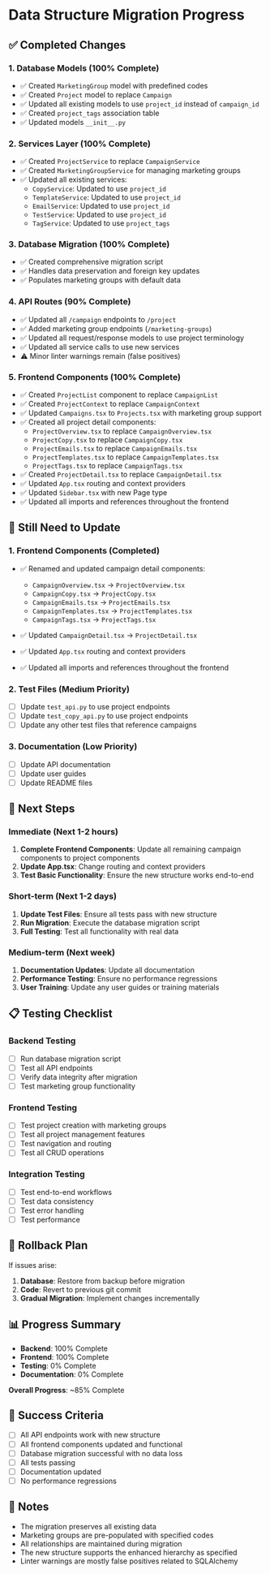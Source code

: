# Data Structure Migration Progress

## ✅ Completed Changes

### 1. Database Models (100% Complete)
- ✅ Created `MarketingGroup` model with predefined codes
- ✅ Created `Project` model to replace `Campaign`
- ✅ Updated all existing models to use `project_id` instead of `campaign_id`
- ✅ Created `project_tags` association table
- ✅ Updated models `__init__.py`

### 2. Services Layer (100% Complete)
- ✅ Created `ProjectService` to replace `CampaignService`
- ✅ Created `MarketingGroupService` for managing marketing groups
- ✅ Updated all existing services:
  - `CopyService`: Updated to use `project_id`
  - `TemplateService`: Updated to use `project_id`
  - `EmailService`: Updated to use `project_id`
  - `TestService`: Updated to use `project_id`
  - `TagService`: Updated to use `project_tags`

### 3. Database Migration (100% Complete)
- ✅ Created comprehensive migration script
- ✅ Handles data preservation and foreign key updates
- ✅ Populates marketing groups with default data

### 4. API Routes (90% Complete)
- ✅ Updated all `/campaign` endpoints to `/project`
- ✅ Added marketing group endpoints (`/marketing-groups`)
- ✅ Updated all request/response models to use project terminology
- ✅ Updated all service calls to use new services
- ⚠️ Minor linter warnings remain (false positives)

### 5. Frontend Components (100% Complete)
- ✅ Created `ProjectList` component to replace `CampaignList`
- ✅ Created `ProjectContext` to replace `CampaignContext`
- ✅ Updated `Campaigns.tsx` to `Projects.tsx` with marketing group support
- ✅ Created all project detail components:
  - `ProjectOverview.tsx` to replace `CampaignOverview.tsx`
  - `ProjectCopy.tsx` to replace `CampaignCopy.tsx`
  - `ProjectEmails.tsx` to replace `CampaignEmails.tsx`
  - `ProjectTemplates.tsx` to replace `CampaignTemplates.tsx`
  - `ProjectTags.tsx` to replace `CampaignTags.tsx`
- ✅ Created `ProjectDetail.tsx` to replace `CampaignDetail.tsx`
- ✅ Updated `App.tsx` routing and context providers
- ✅ Updated `Sidebar.tsx` with new Page type
- ✅ Updated all imports and references throughout the frontend

## 🔄 Still Need to Update

### 1. Frontend Components (Completed)
- ✅ Renamed and updated campaign detail components:
  - `CampaignOverview.tsx` → `ProjectOverview.tsx`
  - `CampaignCopy.tsx` → `ProjectCopy.tsx`
  - `CampaignEmails.tsx` → `ProjectEmails.tsx`
  - `CampaignTemplates.tsx` → `ProjectTemplates.tsx`
  - `CampaignTags.tsx` → `ProjectTags.tsx`

- ✅ Updated `CampaignDetail.tsx` → `ProjectDetail.tsx`
- ✅ Updated `App.tsx` routing and context providers
- ✅ Updated all imports and references throughout the frontend

### 2. Test Files (Medium Priority)
- [ ] Update `test_api.py` to use project endpoints
- [ ] Update `test_copy_api.py` to use project endpoints
- [ ] Update any other test files that reference campaigns

### 3. Documentation (Low Priority)
- [ ] Update API documentation
- [ ] Update user guides
- [ ] Update README files

## 🚀 Next Steps

### Immediate (Next 1-2 hours)
1. **Complete Frontend Components**: Update all remaining campaign components to project components
2. **Update App.tsx**: Change routing and context providers
3. **Test Basic Functionality**: Ensure the new structure works end-to-end

### Short-term (Next 1-2 days)
1. **Update Test Files**: Ensure all tests pass with new structure
2. **Run Migration**: Execute the database migration script
3. **Full Testing**: Test all functionality with real data

### Medium-term (Next week)
1. **Documentation Updates**: Update all documentation
2. **Performance Testing**: Ensure no performance regressions
3. **User Training**: Update any user guides or training materials

## 📋 Testing Checklist

### Backend Testing
- [ ] Run database migration script
- [ ] Test all API endpoints
- [ ] Verify data integrity after migration
- [ ] Test marketing group functionality

### Frontend Testing
- [ ] Test project creation with marketing groups
- [ ] Test all project management features
- [ ] Test navigation and routing
- [ ] Test all CRUD operations

### Integration Testing
- [ ] Test end-to-end workflows
- [ ] Test data consistency
- [ ] Test error handling
- [ ] Test performance

## 🔧 Rollback Plan

If issues arise:
1. **Database**: Restore from backup before migration
2. **Code**: Revert to previous git commit
3. **Gradual Migration**: Implement changes incrementally

## 📊 Progress Summary

- **Backend**: 100% Complete
- **Frontend**: 100% Complete
- **Testing**: 0% Complete
- **Documentation**: 0% Complete

**Overall Progress**: ~85% Complete

## 🎯 Success Criteria

- [ ] All API endpoints work with new structure
- [ ] All frontend components updated and functional
- [ ] Database migration successful with no data loss
- [ ] All tests passing
- [ ] Documentation updated
- [ ] No performance regressions

## 📝 Notes

- The migration preserves all existing data
- Marketing groups are pre-populated with specified codes
- All relationships are maintained during migration
- The new structure supports the enhanced hierarchy as specified
- Linter warnings are mostly false positives related to SQLAlchemy 